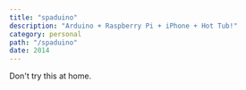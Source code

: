 ```yaml
---
title: "spaduino"
description: "Arduino + Raspberry Pi + iPhone + Hot Tub!"
category: personal
path: "/spaduino"
date: 2014
---
```


Don't try this at home.
